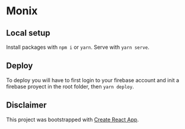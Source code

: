 # Monix

## Local setup

Install packages with `npm i` or `yarn`. Serve with `yarn serve`. 

## Deploy

To deploy you will have to first login to your firebase account and init a firebase proyect in the root folder, then `yarn deploy`.

## Disclaimer

This project was bootstrapped with [Create React App](https://github.com/facebook/create-react-app).